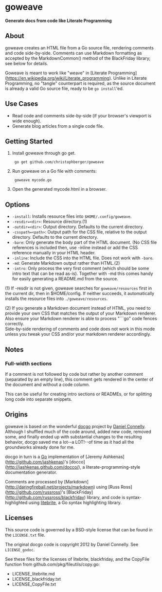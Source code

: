 # goweave

**Generate docs from code like Literate Programming**

## About

goweave creates an HTML file from a Go source file, rendering comments and
code side-by-side. Comments can use Markdown formatting as accepted by the
MarkdownCommon() method of the BlackFriday library; see below for details.

Goweave is meant to work like "weave" in [Literate Programming]
(https://en.wikipedia.org/wiki/Literate_programming). Unlike in Literate Programming,
no "tangle" counterpart is required, as the source document is already a
valid Go source file, ready to be `go install`'ed.

## Use Cases

* Read code and comments side-by-side (if your browser's viewport is wide enough).
* Generate blog articles from a single code file.

## Getting Started

1. Install goweave through go get.

        go get github.com/christophberger/goweave

2. Run goweave on a Go file with comments:

        goweave mycode.go

3. Open the generated mycode.html in a browser.


## Options

* `-install`: Installs resource files into `$HOME/.config/goweave`.
* `-resdir=<dir>`: Resource directory.(1)
* `-outdir=<dir>`: Output directory. Defaults to the current directory.
* `-csspath=<path>`: Output path for the CSS file, relative to the output directory.
  Defaults to the current directory.
* `-bare`: Only generate the body part of the HTML document. (No CSS file references is
  included then, use -inline instead or add the CSS reference manually in your HTML
  header.
* `-inline`: Include the CSS into the HTML file. Does not work with `-bare`.
* `-md`: Generate Markdown output rather than HTML.(2)
* `-intro`: Only process the very first comment (which should be some intro text that
  can be read as-is). Together with -md this comes handy for easily generating a
  README.md from the source.

(1) If -resdir is not given, goweave searches for `goweave/resources` first in the
current dir, then in $HOME/config. If neither succeeds, it automatically installs
the resource files into `./goweave/resources`.

(2) If you generate a Markdown document instead of HTML, you need to provide your
own CSS that matches the output of your Markdown renderer.\
Also ensure your Markdown renderer is able to process "```go" code fences correctly.\
Side-by-side rendering of comments and code does not work in this mode unless you
tweak your CSS and/or your markdown renderer accordingly.


## Notes

### Full-width sections

If a comment is not followed by code but rather by another comment (separated
by an empty line), this comment gets rendered in the center of the document and
without a code column.

This can be useful for creating intro sections or READMEs, or for splitting
long code into separate snippets.


## Origins

goweave is based on the wonderful [docgo](https://github.com/dhconnelly/docgo)
project by [Daniel Connelly](https://github.com/dhconnelly). Although I
shuffled much of the code around, added new code, removed some, and finally
ended up with substantial changes to the resulting behavior, docgo saved me
a lot--a LOT!--of time as it had all the groundworks already done for me.

docgo in turn is a [Go](http://golang.org) implementation of [Jeremy Ashkenas]
(http://github.com/jashkenas)'s [docco] (http://jashkenas.github.com/docco/),
a literate-programming-style documentation generator.

Comments are processed by [Markdown] (http://daringfireball.net/projects/markdown)
using [Russ Ross] (http://github.com/russross)'s [BlackFriday]
(http://github.com/russross/blackfriday) library, and code is
syntax-highlighted using [litebrite](http://dhconnelly.github.com/litebrite),
a Go syntax highlighting library.


## Licenses

This source code is governed by a BSD-style license that can be found in
the `LICENSE.txt` file.

The original docgo code is copyright 2012 by Daniel Connelly. See `LICENSE_godoc`.

See these files for the licenses of litebrite, blackfriday, and the CopyFile function
from github.com/pkg/fileutils/copy.go:

* LICENSE_litebrite.md
* LICENSE_blackfriday.txt
* LICENSE_CopyFile.txt

